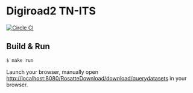 # Digiroad2 TN-ITS #

[![Circle CI](https://circleci.com/gh/finnishtransportagency/tn-its.svg?style=svg)](https://circleci.com/gh/finnishtransportagency/tn-its)

## Build & Run ##

```sh
$ make run
```

Launch your browser, manually open [http://localhost:8080/RosatteDownload/download/querydatasets](http://localhost:8080/RosatteDownload/download/querydatasets) in your browser.
